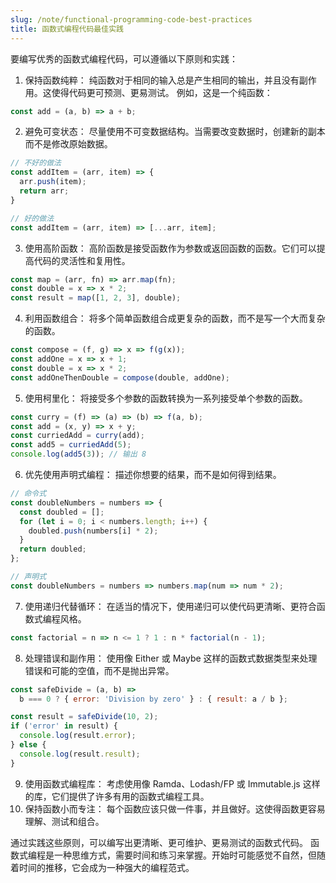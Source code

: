 ```yaml
---
slug: /note/functional-programming-code-best-practices
title: 函数式编程代码最佳实践
---
```

要编写优秀的函数式编程代码，可以遵循以下原则和实践：

1. 保持函数纯粹： 纯函数对于相同的输入总是产生相同的输出，并且没有副作用。这使得代码更可预测、更易测试。 例如，这是一个纯函数：

```js
const add = (a, b) => a + b;
```

2. 避免可变状态： 尽量使用不可变数据结构。当需要改变数据时，创建新的副本而不是修改原始数据。
    
```js
// 不好的做法
const addItem = (arr, item) => {
  arr.push(item);
  return arr;
}

// 好的做法
const addItem = (arr, item) => [...arr, item];
```

3. 使用高阶函数： 高阶函数是接受函数作为参数或返回函数的函数。它们可以提高代码的灵活性和复用性。
```js
const map = (arr, fn) => arr.map(fn);
const double = x => x * 2;
const result = map([1, 2, 3], double);
```
    
4. 利用函数组合： 将多个简单函数组合成更复杂的函数，而不是写一个大而复杂的函数。
    
```js
const compose = (f, g) => x => f(g(x));
const addOne = x => x + 1;
const double = x => x * 2;
const addOneThenDouble = compose(double, addOne);
```
    
5. 使用柯里化： 将接受多个参数的函数转换为一系列接受单个参数的函数。
```js
const curry = (f) => (a) => (b) => f(a, b);
const add = (x, y) => x + y;
const curriedAdd = curry(add);
const add5 = curriedAdd(5);
console.log(add5(3)); // 输出 8
```
    
6. 优先使用声明式编程： 描述你想要的结果，而不是如何得到结果。
    
```js
// 命令式
const doubleNumbers = numbers => {
  const doubled = [];
  for (let i = 0; i < numbers.length; i++) {
    doubled.push(numbers[i] * 2);
  }
  return doubled;
};

// 声明式
const doubleNumbers = numbers => numbers.map(num => num * 2);
```

7. 使用递归代替循环： 在适当的情况下，使用递归可以使代码更清晰、更符合函数式编程风格。
    
```js
const factorial = n => n <= 1 ? 1 : n * factorial(n - 1);
```

8. 处理错误和副作用： 使用像 Either 或 Maybe 这样的函数式数据类型来处理错误和可能的空值，而不是抛出异常。
```js
const safeDivide = (a, b) => 
  b === 0 ? { error: 'Division by zero' } : { result: a / b };

const result = safeDivide(10, 2);
if ('error' in result) {
  console.log(result.error);
} else {
  console.log(result.result);
}
```
9. 使用函数式编程库： 考虑使用像 Ramda、Lodash/FP 或 Immutable.js 这样的库，它们提供了许多有用的函数式编程工具。
10. 保持函数小而专注： 每个函数应该只做一件事，并且做好。这使得函数更容易理解、测试和组合。

通过实践这些原则，可以编写出更清晰、更可维护、更易测试的函数式代码。
函数式编程是一种思维方式，需要时间和练习来掌握。开始时可能感觉不自然，但随着时间的推移，它会成为一种强大的编程范式。
